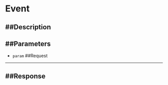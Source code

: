 Event
=====
##Description
-------------
##Parameters
-------------
*  `param`
##Request
-------------
##Response
-------------

